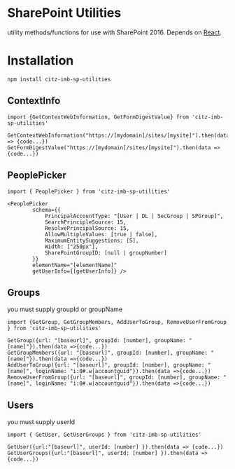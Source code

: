 # SharePoint Utilities

utility methods/functions for use with SharePoint 2016. Depends on [React](https://www.npmjs.com/package/react).

# Installation

`npm install citz-imb-sp-utilities`

## ContextInfo

```
import {GetContextWebInformation, GetFormDigestValue} from 'citz-imb-sp-utilities'

GetContextWebInformation("https://[mydomain]/sites/[mysite]").then(data => {code...})
GetFormDigestValue("https://[mydomain]/sites/[mysite]").then(data => {code...})
```

## PeoplePicker
```
import { PeoplePicker } from 'citz-imb-sp-utilities'

<PeoplePicker
        schema={{
            PrincipalAccountType: "[User | DL | SecGroup | SPGroup]",
            SearchPrincipleSource: 15,
            ResolvePrincipalSource: 15,
            AllowMultipleValues: [true | false],
            MaximumEntitySuggestions: [5],
            Width: ["250px"],
            SharePointGroupID: [null | groupNumber]
        }}
        elementName="[elementName]"
        getUserInfo={[getUserInfo]} />
```

## Groups
you must supply groupId or groupName
```
import {GetGroup, GetGroupMembers, AddUserToGroup, RemoveUserFromGroup } from 'citz-imb-sp-utilities'

GetGroup({url: "[baseurl]", groupId: [number], groupName: "[name]"}).then(data =>{code...})
GetGroupMembers({url: "[baseurl]", groupId: [number], groupName: "[name]"}).then(data =>{code...})
AddUserToGroup({url: "[baseurl]", groupId: [number], groupName: "[name]", loginName: "i:0#.w|accountguid"}).then(data =>{code...})
RemoveUserFromGroup({url: "[baseurl]", groupId: [number], groupName: "[name]", loginName: "i:0#.w|accountguid"}).then(data =>{code...})
```

## Users
you must supply userId
```
import { GetUser, GetUserGroups } from 'citz-imb-sp-utilities'

GetUser({url:"[baseurl]", userId: [number] }).then(data => {code...})
GetUserGroups({url:"[baseurl]", userId: [number] }).then(data => {code...})
```